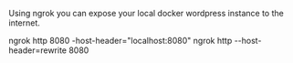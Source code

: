 Using ngrok you can expose your local docker wordpress instance to the internet.

ngrok http 8080 -host-header="localhost:8080"
ngrok http --host-header=rewrite 8080